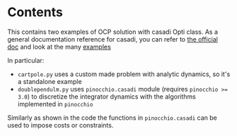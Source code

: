 # Contents
This contains two examples of OCP solution with casadi Opti class.
As a general documentation reference for casadi, you can refer to [the official doc](https://web.casadi.org/docs/) and look at the many [examples](https://github.com/casadi/casadi/tree/master/docs/examples)

In particular:
- ```cartpole.py``` uses a custom made problem with analytic dynamics, so it's a standalone example
- ```doublependulm.py``` uses ```pinocchio.casadi``` module (requires ```pinocchio >= 3.0```) to discretize the integrator dynamics with the algorithms implemented in ```pinocchio```

Similarly as shown in the code the functions in ```pinocchio.casadi``` can be used to impose costs or constraints.
